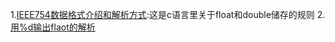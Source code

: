 1.[IEEE754数据格式介绍和解析方式](数据格式介绍和解析方式):这是c语言里关于float和double储存的规则
2.[用%d输出flaot的解析](https://blog.csdn.net/Solomon1558/article/details/40798901)
